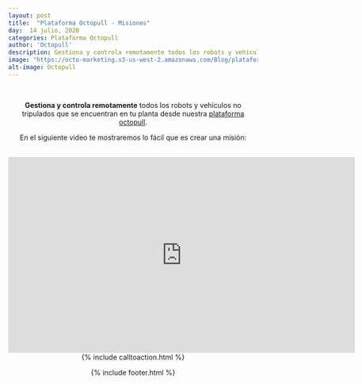 ```yaml
---
layout: post
title:  "Plataforma Octopull - Misiones"
day:  14 julio, 2020
categories: Plataforma Octopull
author: 'Octopull'
description: Gestiona y controla remotamente todos los robots y vehículos no tripulados que se encuentran en tu planta desde nuestra plataforma octopull.
image: "https://octo-marketing.s3-us-west-2.amazonaws.com/Blog/plataforma-octopull.png"
alt-image: Octopull
---
```


<div class="row post-text text-center" style="text-align: center;">
    <div class="col-md-1"></div>
    <div class="col-md-9">
    <br>

<p><b>Gestiona y controla remotamente</b> todos los robots y vehículos no tripulados que se encuentran en tu planta desde nuestra <a href="https://octopull.cl/" target="_blank" rel="noopener">plataforma octopull</a>. </p>
<p>En el siguiente video te mostraremos lo fácil que es crear una misión:</p>
<br>

<iframe width="700" height="395" src="https://www.youtube.com/embed/R1m40fupzyg" frameborder="0" allow="accelerometer; autoplay; encrypted-media; gyroscope; picture-in-picture" allowfullscreen></iframe>

<div style="margin:;">{% include calltoaction.html %}</div>

{% include footer.html %}
<div class="col-md-3">
</div>